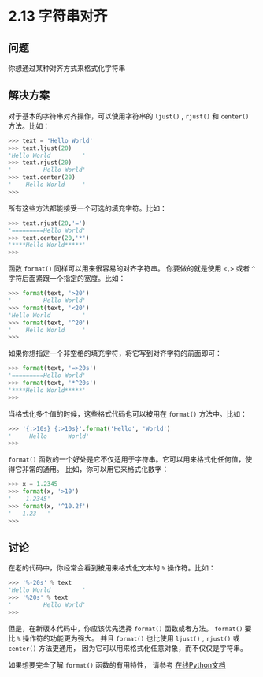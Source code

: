 # 2.13 字符串对齐

## 问题

你想通过某种对齐方式来格式化字符串

## 解决方案

对于基本的字符串对齐操作，可以使用字符串的 `ljust()` , `rjust()` 和 `center()` 方法。比如：

```python
>>> text = 'Hello World'
>>> text.ljust(20)
'Hello World         '
>>> text.rjust(20)
'         Hello World'
>>> text.center(20)
'    Hello World     '
>>>
```

所有这些方法都能接受一个可选的填充字符。比如：

```python
>>> text.rjust(20,'=')
'=========Hello World'
>>> text.center(20,'*')
'****Hello World*****'
>>>
```

函数 `format()` 同样可以用来很容易的对齐字符串。 你要做的就是使用 `<,>` 或者 `^` 字符后面紧跟一个指定的宽度。比如：

```python
>>> format(text, '>20')
'         Hello World'
>>> format(text, '<20')
'Hello World         '
>>> format(text, '^20')
'    Hello World     '
>>>
```

如果你想指定一个非空格的填充字符，将它写到对齐字符的前面即可：

```python
>>> format(text, '=>20s')
'=========Hello World'
>>> format(text, '*^20s')
'****Hello World*****'
>>>
```

当格式化多个值的时候，这些格式代码也可以被用在 `format()` 方法中。比如：

```python
>>> '{:>10s} {:>10s}'.format('Hello', 'World')
'     Hello      World'
>>>
```

`format()` 函数的一个好处是它不仅适用于字符串。它可以用来格式化任何值，使得它非常的通用。 比如，你可以用它来格式化数字：

```python
>>> x = 1.2345
>>> format(x, '>10')
'    1.2345'
>>> format(x, '^10.2f')
'   1.23   '
>>>
```

## 讨论

在老的代码中，你经常会看到被用来格式化文本的 `%` 操作符。比如：

```python
>>> '%-20s' % text
'Hello World         '
>>> '%20s' % text
'         Hello World'
>>>
```

但是，在新版本代码中，你应该优先选择 `format()` 函数或者方法。 `format()` 要比 `%` 操作符的功能更为强大。 并且 `format()` 也比使用 `ljust()` , `rjust()` 或 `center()` 方法更通用， 因为它可以用来格式化任意对象，而不仅仅是字符串。

如果想要完全了解 `format()` 函数的有用特性， 请参考 [在线Python文档](https://docs.python.org/3/library/string.html#formatspec)